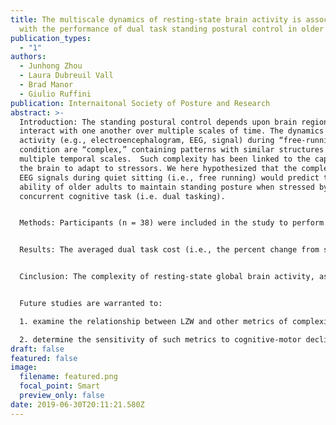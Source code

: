 ```yaml
---
title: The multiscale dynamics of resting-state brain activity is associated
  with the performance of dual task standing postural control in older adults
publication_types:
  - "1"
authors:
  - Junhong Zhou
  - Laura Dubreuil Vall
  - Brad Manor
  - Giulio Ruffini
publication: Internaitonal Society of Posture and Research
abstract: >-
  Introduction: The standing postural control depends upon brain regions that
  interact with one another over multiple scales of time. The dynamics of brain
  activity (e.g., electroencephalogram, EEG, signal) during “free-running”
  condition are “complex,” containing patterns with similar structures across
  multiple temporal scales.  Such complexity has been linked to the capacity of
  the brain to adapt to stressors. We here hypothesized that the complexity of
  EEG signals during quiet sitting (i.e., free running) would predict the
  ability of older adults to maintain standing posture when stressed by a
  concurrent cognitive task (i.e. dual tasking).


  Methods: Participants (n = 38) were included in the study to perform a Single task (Standing quietly with eyes open) and Dual task (Standing and performing serial subtractions of three from a random 3-digit number) wearing a wearable sensor system to record the average sway speed and area, and a 32-channel system (Enobio, Neuroelectrics) to record EEG data. Lempel–Ziv–Welch (LZW) compression technique was used to quantify the complexity of EEG spectrograms across all the channels. Greater LZW value indicates less compressibility and therefore, greater complexity.


  Results: The averaged dual task cost (i.e., the percent change from single task to dual task condition) of sway speed was 38±61% and the cost to sway area was 97±87% (mean ± S.D.). Older adults with greater complexity of resting-state global brain activity exhibited smaller dual task costs to sway speed (r2=0.23, p=0.03). Similarly, those with greater complexity of resting-state global brain activity exhibited less sway area specifically within the dual task condition (r2=0.46, p=0.01). This relationship was independent of participant age.  No association was observed between the complexity and the sway metrics in single task condition. 


  Cinclusion: The complexity of resting-state global brain activity, as measured by the LZW metric of EEG, correlates with the ability to maintain standing postural control specifically when engaged in a cognitive dual task stressor. 


  Future studies are warranted to:

  1. examine the relationship between LZW and other metrics of complexity (e.g., multiscale entropy);

  2. determine the sensitivity of such metrics to cognitive-motor decline and falls in aging and disease.
draft: false
featured: false
image:
  filename: featured.png
  focal_point: Smart
  preview_only: false
date: 2019-06-30T20:11:21.580Z
---
```


